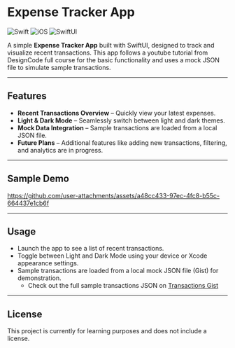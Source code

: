 # Expense Tracker App

![Swift](https://img.shields.io/badge/Swift-5.9-orange) ![iOS](https://img.shields.io/badge/iOS-17-blue) ![SwiftUI](https://img.shields.io/badge/SwiftUI-Enabled-brightgreen)

A simple **Expense Tracker App** built with SwiftUI, designed to track and visualize recent transactions. This app follows a youtube tutorial from DesignCode full course for the basic functionality and uses a mock JSON file to simulate sample transactions.  

---

## Features

- **Recent Transactions Overview** – Quickly view your latest expenses.  
- **Light & Dark Mode** – Seamlessly switch between light and dark themes.  
- **Mock Data Integration** – Sample transactions are loaded from a local JSON file.  
- **Future Plans** – Additional features like adding new transactions, filtering, and analytics are in progress.  

---

## Sample Demo
https://github.com/user-attachments/assets/a48cc433-97ec-4fc8-b55c-664437e1cb6f

---

## Usage
- Launch the app to see a list of recent transactions.
- Toggle between Light and Dark Mode using your device or Xcode appearance settings.
- Sample transactions are loaded from a local mock JSON file (Gist) for demonstration.
  - Check out the full sample transactions JSON on [Transactions Gist](https://gist.github.com/luxmoncoeur/33c8ebf14d7c14d24ed8d710fdfce5bc)
 
---

## License
This project is currently for learning purposes and does not include a license.





